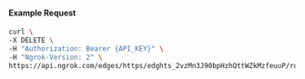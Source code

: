 <!-- Code generated for API Clients. DO NOT EDIT. -->
#### Example Request
```bash
curl \
-X DELETE \
-H "Authorization: Bearer {API_KEY}" \
-H "Ngrok-Version: 2" \
https://api.ngrok.com/edges/https/edghts_2vzMn3J90bpHzhQttWZkMzfeuuP/routes/edghtsrt_2vzMn3Ktb7IRzlcy6SIfk2HS1lO/ip_restriction
